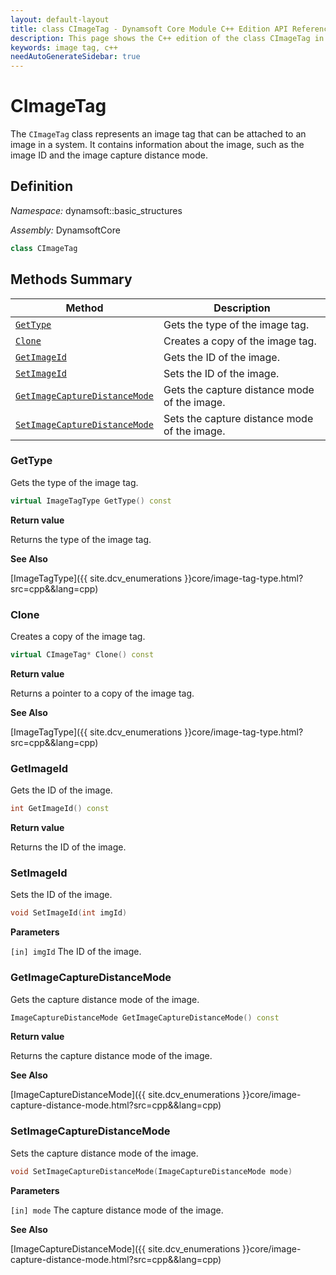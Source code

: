 ```yaml
---
layout: default-layout
title: class CImageTag - Dynamsoft Core Module C++ Edition API Reference
description: This page shows the C++ edition of the class CImageTag in Dynamsoft Core Module.
keywords: image tag, c++
needAutoGenerateSidebar: true
---
```


# CImageTag

The `CImageTag` class represents an image tag that can be attached to an image in a system. It contains information about the image, such as the image ID and the image capture distance mode.

## Definition

*Namespace:* dynamsoft::basic_structures

*Assembly:* DynamsoftCore

```cpp
class CImageTag 
```

## Methods Summary

| Method               | Description |
|----------------------|-------------|
| [`GetType`](#gettype) | Gets the type of the image tag. |
| [`Clone`](#clone) | Creates a copy of the image tag. |
| [`GetImageId`](#getimageid) | Gets the ID of the image. |
| [`SetImageId`](#setimageid) | Sets the ID of the image. |
| [`GetImageCaptureDistanceMode`](#getimagecapturedistancemode) | Gets the capture distance mode of the image. |
| [`SetImageCaptureDistanceMode`](#setimagecapturedistancemode) | Sets the capture distance mode of the image. |

### GetType

Gets the type of the image tag.

```cpp
virtual ImageTagType GetType() const
```

**Return value**

Returns the type of the image tag.

**See Also**

[ImageTagType]({{ site.dcv_enumerations }}core/image-tag-type.html?src=cpp&&lang=cpp)

### Clone

Creates a copy of the image tag.

```cpp
virtual CImageTag* Clone() const
```

**Return value**

Returns a pointer to a copy of the image tag.

**See Also**

[ImageTagType]({{ site.dcv_enumerations }}core/image-tag-type.html?src=cpp&&lang=cpp)

### GetImageId

Gets the ID of the image.

```cpp
int GetImageId() const
```

**Return value**

Returns the ID of the image.

### SetImageId

Sets the ID of the image.

```cpp
void SetImageId(int imgId)
```

**Parameters**

`[in] imgId` The ID of the image.

### GetImageCaptureDistanceMode

Gets the capture distance mode of the image.

```cpp
ImageCaptureDistanceMode GetImageCaptureDistanceMode() const
```

**Return value**

Returns the capture distance mode of the image.

**See Also**

[ImageCaptureDistanceMode]({{ site.dcv_enumerations }}core/image-capture-distance-mode.html?src=cpp&&lang=cpp)

### SetImageCaptureDistanceMode

Sets the capture distance mode of the image.

```cpp
void SetImageCaptureDistanceMode(ImageCaptureDistanceMode mode)
```

**Parameters**

`[in] mode` The capture distance mode of the image.

**See Also**

[ImageCaptureDistanceMode]({{ site.dcv_enumerations }}core/image-capture-distance-mode.html?src=cpp&&lang=cpp)
